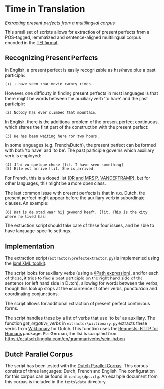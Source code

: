 # Time in Translation
*Extracting present perfects from a multilingual corpus*

This small set of scripts allows for extraction of present perfects from a POS-tagged, lemmatized and sentence-aligned multilingual corpus encoded in the [TEI format](http://www.tei-c.org/).
 
## Recognizing Present Perfects 

In English, a present perfect is easily recognizable as has/have plus a past participle:

    (1) I have seen that movie twenty times.

However, one difficulty in finding present perfects in most languages is that there might be words between the auxiliary verb 'to have' and the past participle: 

    (2) Nobody has ever climbed that mountain.
     
In English, there is the additional problem of the present perfect continuous, which shares the first part of the construction with the present perfect: 

    (3) He has been waiting here for two hours.
    
In some languages (e.g. French/Dutch), the present perfect can be formed with both 'to have' and 'to be'. 
The past participle governs which auxiliary verb is employed: 

    (4) J'ai vu quelque chose [lit. I have seen something]
    (5) Elle est arrivé [lit. She is arrived]
    
For French, this is a closed list 
([DR and MRS P. VANDERTRAMP](https://en.wikipedia.org/wiki/Pass%C3%A9_compos%C3%A9#Auxiliary_.22.C3.8Atre.22)), 
but for other languages, this might be a more open class.

The last common issue with present perfects is that in e.g. Dutch, the present perfect might appear before the auxiliary verb in subordinate clauses. An example: 

    (6) Dat is de stad waar hij gewoond heeft. [lit. This is the city where he lived has]
    
The extraction script should take care of these four issues, and be able to have language-specific settings. 

## Implementation 

The extraction script (`extractor\prefectextractor.py`) is implemented using the [lxml XML toolkit](http://lxml.de/). 

The script looks for auxiliary verbs (using a [XPath expression](https://en.wikipedia.org/wiki/XPath)), and for each of these, 
it tries to find a past participle on the right hand side of the sentence (or left hand side in Dutch), allowing for words between the verbs, 
though this lookup stops at the occurrence of other verbs, punctuation and coordinating conjunctions.

The script allows for additional extraction of present perfect continuous forms. 

The script handles these by a list of verbs that use 'to be' as auxiliary. 
The function *get_ergative_verbs* in `extractor\wiktionary.py` extracts these verbs from [Wiktionary](https://en.wiktionary.org) for Dutch.
This function uses the [Requests: HTTP for Humans](http://docs.python-requests.org/) package.
For German, the list is compiled from https://deutsch.lingolia.com/en/grammar/verbs/sein-haben

## Dutch Parallel Corpus

The script has been tested with the [Dutch Parallel Corpus](http://www.kuleuven-kulak.be/DPC). 
This corpus consists of three languages: Dutch, French and English. 
The configuration for this corpus can be found in `config\dpc.cfg`.
An example document from this corpus is included in the `tests\data` directory.
